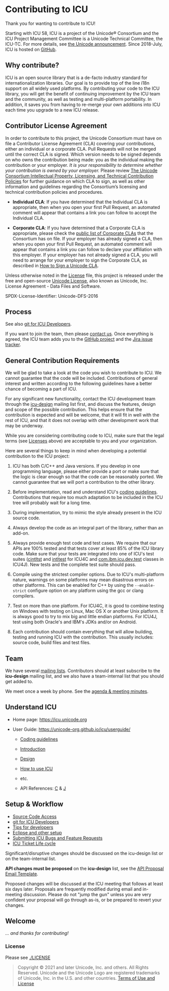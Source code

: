 # Contributing to ICU

Thank you for wanting to contribute to ICU!

Starting with ICU 58, ICU is a project of the Unicode® Consortium and the ICU Project Management Committee is a Unicode Technical Committee, the ICU-TC. For more details, see [the Unicode announcement][unicode-announcement]. Since 2018-July, ICU is hosted on [GitHub][unicode-org/icu].

## Why contribute?

ICU is an open source library that is a de-facto industry standard for internationalization libraries. Our goal is to provide top of the line i18n support on all widely used platforms. By contributing your code to the ICU library, you will get the benefit of continuing improvement by the ICU team and the community, as well as testing and multi-platform portability. In addition, it saves you from having to re-merge your own additions into ICU each time you upgrade to a new ICU release.

## Contributor License Agreement

In order to contribute to this project, the Unicode Consortium must have on file a Contributor License Agreement (CLA) covering your contributions, either an individual or a corporate CLA. Pull Requests will not be merged until the correct CLA is signed. Which version needs to be signed depends on who owns the contribution being made: you as the individual making the contribution or your employer. _It is your responsibility to determine whether your contribution is owned by your employer._ Please review [The Unicode Consortium Intellectual Property, Licensing, and Technical Contribution Policies][policies] for further guidance on which CLA to sign, as well as other information and guidelines regarding the Consortium’s licensing and technical contribution policies and procedures.

- **Individual CLA**: If you have determined that the Individual CLA is appropriate, then when you open your first Pull Request, an automated comment will appear that contains a link you can follow to accept the Individual CLA.

- **Corporate CLA**: If you have determined that a Corporate CLA is appropriate, please check the [public list of Corporate CLAs][unicode-corporate-clas] that the Consortium has on file. If your employer has already signed a CLA, then when you open your first Pull Request, an automated comment will appear that contains a link you can follow to declare your affiliation with this employer. If your employer has not already signed a CLA, you will need to arrange for your employer to sign the Corporate CLA, as described in [How to Sign a Unicode CLA][signing].

Unless otherwise noted in the [License](./LICENSE) file, this project is released under the free and open-source [Unicode License][unicode-license], also known as Unicode, Inc. License Agreement - Data Files and Software.

SPDX-License-Identifier: Unicode-DFS-2016

## Process

See also [git for ICU Developers][git4icu].

If you want to join the team, then please [contact us][contacts]. Once everything is agreed, the ICU team adds you to the [GitHub project][unicode-org/icu] and the [Jira issue tracker][bugs].

## General Contribution Requirements

We will be glad to take a look at the code you wish to contribute to ICU. We cannot guarantee that the code will be included. Contributions of general interest and written according to the following guidelines have a better chance of becoming a part of ICU.

For any significant new functionality, contact the ICU development team through the [icu-design][contacts] mailing list first, and discuss the features, design and scope of the possible contribution. This helps ensure that the contribution is expected and will be welcome, that it will fit in well with the rest of ICU, and that it does not overlap with other development work that may be underway.

While you are considering contributing code to ICU, make sure that the legal terms (see [Licenses](#licenses) above) are acceptable to you and your organization.

Here are several things to keep in mind when developing a potential contribution to the ICU project:

1.  ICU has both C/C++ and Java versions. If you develop in one programming language, please either provide a port or make sure that the logic is clear enough so that the code can be reasonably ported. We cannot guarantee that we will port a contribution to the other library.

2.  Before implementation, read and understand ICU's [coding guidelines][coding-guidelines]. Contributions that require too much adaptation to be included in the ICU tree will probably wait for a long time.

3.  During implementation, try to mimic the style already present in the ICU source code.

4.  Always develop the code as an integral part of the library, rather than an add-on.

5.  Always provide enough test code and test cases. We require that our APIs are 100% tested and that tests cover at least 85% of the ICU library code. Make sure that your tests are integrated into one of ICU's test suites ([cintltst][cintltst] and [intltest][intltest] for ICU4C and [com.ibm.icu.dev.test][com.ibm.icu.dev.test] classes in ICU4J). New tests and the complete test suite should pass.

6.  Compile using the strictest compiler options. Due to ICU's multi-platform nature, warnings on some platforms may mean disastrous errors on other platforms. This can be enabled for C++ by using the `--enable-strict` configure option on any platform using the gcc or clang compilers.

7.  Test on more than one platform. For ICU4C, it is good to combine testing on Windows with testing on Linux, Mac OS X or another Unix platform. It is always good to try to mix big and little endian platforms. For ICU4J, test using both Oracle's and IBM's JDKs and/or on Android.

8.  Each contribution should contain everything that will allow building, testing and running ICU with the contribution. This usually includes: source code, build files and test files.


## Team

We have several [mailing lists][contacts]. Contributors should at least subscribe to the **icu-design** mailing list, and we also have a team-internal list that you should get added to.

We meet once a week by phone. See the [agenda & meeting minutes][meetings].

## Understand ICU


*   Home page: <https://icu.unicode.org>

*   User Guide: <https://unicode-org.github.io/icu/userguide/>

    *   [Coding guidelines][coding-guidelines]

    *   [Introduction][introduction]

    *   [Design][design]

    *   [How to use ICU][howtouse]

    *   etc.

    *   API References: [C][icu4c-api] & [J][icu4j-api]

## Setup & Workflow

- [Source Code Access][repository]
- [git for ICU Developers][git4icu]
- [Tips for developers][tips]
- [Eclipse and other setup][setup]
- [Submitting ICU Bugs and Feature Requests][bugs]
- [ICU Ticket Life cycle][ticket-lifecycle]

Significant/disruptive changes should be discussed on the icu-design list or on the team-internal list.

**API changes must be proposed** on the **icu-design** list, see the [API Proposal Email Template][proposal-template].

Proposed changes will be discussed at the ICU meeting that follows at least six days later. Proposals are frequently modified during email and in-meeting discussion. Please do not "jump the gun" unless you are very confident your proposal will go through as-is, or be prepared to revert your changes.

## Welcome

_… and thanks for contributing!_

### License

Please see [./LICENSE](./LICENSE)

> Copyright © 2021 and later Unicode, Inc. and others. All Rights Reserved.
Unicode and the Unicode Logo are registered trademarks
of Unicode, Inc. in the U.S. and other countries.
[Terms of Use and License](http://www.unicode.org/copyright.html)


[bugs]: https://icu.unicode.org/bugs
[cintltst]: ./icu4c/source/test/cintltst/
[coding-guidelines]: docs/userguide/dev/codingguidelines.md
[com.ibm.icu.dev.test]: ./icu4j/main/tests/framework/src/com/ibm/icu/dev/test/
[contacts]: https://icu.unicode.org/contacts
[copyright]: http://www.unicode.org/copyright.html
[design]: docs/userguide/icu/design.md
[git4icu]: https://icu.unicode.org/repository/gitdev
[howtouse]: docs/userguide/icu/howtouseicu.md
[icu4c-api]: https://unicode-org.github.io/icu-docs/apidoc/released/icu4c/
[icu4j-api]: https://unicode-org.github.io/icu-docs/apidoc/released/icu4j/
[intltest]: ./icu4c/source/test/intltest/
[introduction]: docs/userguide/index.md
[meetings]: https://icu.unicode.org/projectinfo/meetings
[policies]: https://www.unicode.org/policies/licensing_policy.html
[proposal-template]: https://icu.unicode.org/processes/proposal-template
[repository]: https://icu.unicode.org/repository
[setup]: https://icu.unicode.org/setup
[signing]: https://www.unicode.org/policies/licensing_policy.html#signing
[ticket-lifecycle]: https://icu.unicode.org/processes/ticket-lifecycle
[tips]: https://icu.unicode.org/repository/tips
[unicode-announcement]: http://blog.unicode.org/2016/05/icu-joins-unicode-consortium.html
[unicode-corporate-clas]: https://www.unicode.org/policies/corporate-cla-list/
[unicode-license]: https://www.unicode.org/license.txt
[unicode-org/icu]: https://github.com/unicode.org/icu
